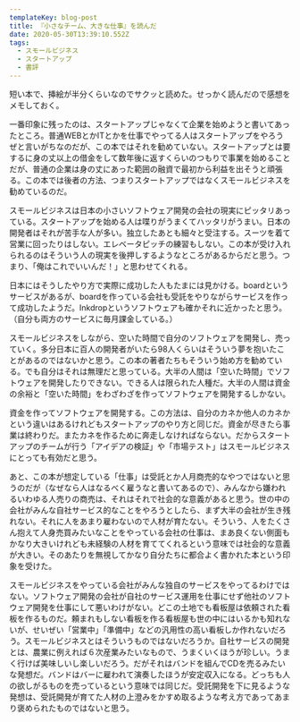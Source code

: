 ```yaml
---
templateKey: blog-post
title: 『小さなチーム、大きな仕事』を読んだ
date: 2020-05-30T13:39:10.552Z
tags:
  - スモールビジネス
  - スタートアップ
  - 書評
---
```

短い本で、挿絵が半分くらいなのでサクッと読めた。せっかく読んだので感想をメモしておく。

一番印象に残ったのは、スタートアップじゃなくて企業を始めようと書いてあったところ。普通WEBとかITとかを仕事でやってる人はスタートアップをやろうぜと言いがちなのだが、この本ではそれを勧めていない。スタートアップとは要するに身の丈以上の借金をして数年後に返すくらいのつもりで事業を始めることだが、普通の企業は身の丈にあった範囲の融資で最初から利益を出そうと頑張る。この本では後者の方法、つまりスタートアップではなくスモールビジネスを勧めているのだ。

スモールビジネスは日本の小さいソフトウェア開発の会社の現実にピッタリあっている。スタートアップを始める人は喋りがうまくてハッタリがうまい。日本の開発者はそれが苦手な人が多い。独立したあとも細々と受注する。スーツを着て営業に回ったりはしない。エレベータピッチの練習もしない。この本が受け入れられるのはそういう人の現実を後押しするようなところがあるからだと思う。つまり、「俺はこれでいいんだ！」と思わせてくれる。

日本にはそうしたやり方で実際に成功した人もたまには見かける。boardというサービスがあるが、boardを作っている会社も受託をやりながらサービスを作って成功したようだ。Inkdropというソフトウェアも確かそれに近かったと思う。（自分も両方のサービスに毎月課金している。）

スモールビジネスをしながら、空いた時間で自分のソフトウェアを開発し、売っていく。多分日本に百人の開発者がいたら98人くらいはそういう夢を抱いたことがあるのではないかと思う。この本の著者たちもそういう始め方を勧めている。でも自分はそれは無理だと思っている。大半の人間は「空いた時間」でソフトウェアを開発したりできない。できる人は限られた人種だ。大半の人間は資金の余裕と「空いた時間」をわざわざを作ってソフトウェアを開発するしかない。

資金を作ってソフトウェアを開発する。この方法は、自分のカネか他人のカネかという違いはあるけれどもスタートアップのやり方と同じだ。資金が尽きたら事業は終わりだ。またカネを作るために奔走しなければならない。だからスタートアップのチームが行う「アイデアの検証」や「市場テスト」はスモールビジネスにとっても有効だと思う。

あと、この本が想定している「仕事」は受託とか人月商売的なやつではないと思うのだが（なぜなら人はなるべく雇うなと書いてあるので）、みんなから嫌われるいわゆる人売りの商売は、それはそれで社会的な意義があると思う。世の中の会社がみんな自社サービス的なことをやろうとしたら、まず大半の会社が生き残れない。それに人をあまり雇わないので人材が育たない。そういう、人をたくさん抱えて人身売買みたいなことをやっている会社の仕事は、まあ良くない側面もかなり大きいけれども未経験の人材を育ててくれるという意味では社会的な意義が大きい。そのあたりを無視してかなり自分たちに都合よく書かれた本という印象を受けた。

スモールビジネスをやっている会社がみんな独自のサービスをやってるわけではない。ソフトウェア開発の会社が自社のサービス運用を仕事にせず他社のソフトウェア開発を仕事にして悪いわけがない。どこの土地でも看板屋は依頼された看板を作るものだ。頼まれもしない看板を作る看板屋も世の中にはいるかも知れないが、せいぜい「営業中」「準備中」などの汎用性の高い看板しか作れないだろう。スモールビジネスとはそういうものではないだろうか。自社サービスの開発とは、農業に例えれば６次産業みたいなもので、うまくいくほうが珍しい。うまく行けば美味しいし楽しいだろう。だがそれはバンドを組んでCDを売るみたいな発想だ。バンドはバーに雇われて演奏したほうが安定収入になる。どっちも人の欲しがるものを売っているという意味では同じだ。受託開発を下に見るような発想は、受託開発が育てた人材の上澄みをかすめ取るような考え方であってあまり褒められたものではないと思う。